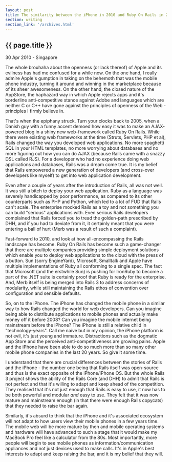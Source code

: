 ```yaml
---
layout: post
title: The similarity between the iPhone in 2010 and Ruby On Rails in 2007
section: writing
section_link: '/archives.html'
---
```


## {{ page.title }}

30 Apr 2010 - Singapore

The whole brouhaha about the openness (or lack thereof) of Apple and its evilness has had me confused for a while now. On the one hand, I really admire Apple's gumption in taking on the behemoth that was the mobile phone industry, turning it around and winning in the marketplace because of its sheer awesomeness. On the other hand, the closed nature of the AppStore, the haphazard way in which Apple rejects apps and it's borderline anti-competitive stance against Adobe and languages which are neither C or C++ have gone against the principles of openness of the Web - principles I firmly believe in.

That's when the epiphany struck. Turn your clocks back to 2005, when a Danish guy with a funny accent demoed how easy it was to make an AJAX-powered blog in a shiny new web-framework called Ruby On Rails. While there were existing web frameworks at the time (Struts, Servlets, PHP et al), Rails changed the way you developed web applications. No more spaghetti SQL in your HTML templates, no more worrying about databases and no more figuring out how you can do AJAX (because Rails came with a snazzy DSL called RJS). For a developer who had no experience doing web applications and databases, Rails was a dream come true. It is my belief that Rails empowered a new generation of developers (and cross-over developers like myself) to get into web application development.

Even after a couple of years after the introduction of Rails, all was not well. It was still a bitch to deploy your web application. Ruby as a language was severely handicapped by poor performance, as compared to its other counterparts such as PHP and Python, which led to a lot of FUD that Rails can't scale. The enterprise mocked Rails as a toy and not something you can build "serious" applications with. Even serious Rails developers complained that Rails forced you to tread the golden-path prescribed by DHH, and if you had to deviate from it, it certainly meant that you were entering a ball of hurt (Merb was a result of such a complaint).

Fast-forward to 2010, and look at how all-encompassing the Rails landscape has become. Ruby On Rails has become such a game-changer that there are multiple companies providing simple deployment solutions which enable you to deploy web applications to the cloud with the press of a button. Sun (sorry EngineYard), Microsoft, Smalltalk and Apple have multiple implementations of Ruby all conforming to a single spec. The fact that Microsoft (and the erstwhile Sun) is pushing for IronRuby to become a part of the .NET suite is certainly proof that Ruby is ready for the enterprise. And, Merb itself is being merged into Rails 3 to address concerns of modularity, while still maintaining the Rails ethos of convention over configuration and sensible defaults.

So, on to the iPhone. The iPhone has changed the mobile phone in a similar way to how Rails changed the world for web developers. Can you imagine being able to distribute applications to mobile phones and actually make money off it before 2008? Can you imagine the mobile internet being mainstream before the iPhone? The iPhone is still a relative child in "technology-years". Call me naive but in my opinion, the iPhone platform is not evil, it's just young and immature. Distractions such as the dogmatic App Store and the perceived anti-competitiveness are growing pains. Apple and the iPhone have been able to do so much more than so many other mobile phone companies in the last 20 years. So give it some time.

I understand that there are crucial differences between the stories of Rails and the iPhone - the number one being that Rails itself was open-source and thus is the exact opposite of the iPhone/iPhone OS. But the whole Rails 3 project shows the ability of the Rails Core (and DHH) to admit that Rails is not perfect and that it's willing to adapt and keep ahead of the competition. They realised that it's not just enough that Rails is easy to use, it now has to be both powerful and modular _and_ easy to use. They felt that it was now mature and mainstream enough (in that there were enough Rails copycats) that they needed to raise the bar again.

Similarly, it's absurd to think that the iPhone and it's associated ecosystem will not adapt to how users view their mobile phones in a few years time. The mobile web will be more mature by then and mobile operating systems and hardware will have advanced to such a stage that it would make my MacBook Pro feel like a calculator from the 80s. Most importantly, more people will begin to see mobile phones as information/communication appliances and not just devices used to make calls. It's in Apple's best interests to adapt and keep raising the bar, and it is my belief that they will.
